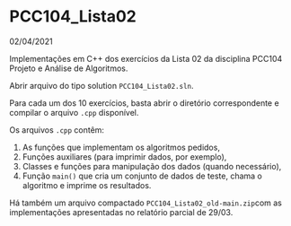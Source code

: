# PCC104_Lista02

02/04/2021

Implementações em C++ dos exercícios da Lista 02 da disciplina PCC104 Projeto e Análise de Algoritmos.

Abrir arquivo do tipo solution ```PCC104_Lista02.sln```.

Para cada um dos 10 exercícios, basta abrir o diretório correspondente e compilar o arquivo ```.cpp``` disponível.

Os arquivos ```.cpp``` contêm:
1. As funções que implementam os algoritmos pedidos, 
2. Funções auxiliares (para imprimir dados, por exemplo), 
3. Classes e funções para manipulação dos dados (quando necessário),
4. Função ```main()``` que cria um conjunto de dados de teste, chama o algoritmo e imprime os resultados.

Há também um arquivo compactado ```PCC104_Lista02_old-main.zip```com as implementações apresentadas no relatório parcial de 29/03.
